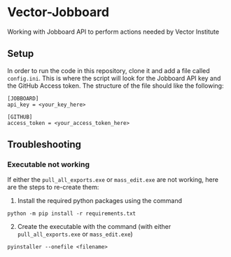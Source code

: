 # Vector-Jobboard
Working with Jobboard API to perform actions needed by Vector Institute

## Setup
In order to run the code in this repository, clone it and add a file called `config.ini`. This is where the script will look for the Jobboard API key and the GitHub Access token. The structure of the file should like the following:

```
[JOBBOARD]
api_key = <your_key_here>

[GITHUB]
access_token = <your_access_token_here>
```

## Troubleshooting
### Executable not working
If either the `pull_all_exports.exe` or `mass_edit.exe` are not working, here are the steps to re-create them:
1. Install the required python packages using the command
```
python -m pip install -r requirements.txt
```
2. Create the executable with the command (with either `pull_all_exports.exe` or `mass_edit.exe`)
```
pyinstaller --onefile <filename>
```